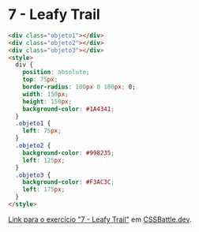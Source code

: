 # 7 - Leafy Trail

``` HTML
<div class="objeto1"></div>
<div class="objeto2"></div>
<div class="objeto3"></div>
<style>
  div {
    position: absolute;
    top: 75px;
    border-radius: 100px 0 100px; 0;
    width: 150px;
    height: 150px;
    background-color: #1A4341;
  }
  .objeto1 {
    left: 75px;
  }
  .objeto2 {
    background-color: #998235;
    left: 125px;
  }
  .objeto3 {
    background-color: #F3AC3C;
    left: 175px;
  }
</style>
```

[Link para o exercício "7 - Leafy Trail"](https://cssbattle.dev/play/7) em [CSSBattle.dev](https://cssbattle.dev/).